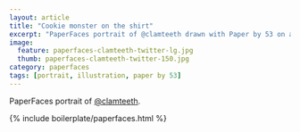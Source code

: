 ```yaml
---
layout: article
title: "Cookie monster on the shirt"
excerpt: "PaperFaces portrait of @clamteeth drawn with Paper by 53 on an iPad."
image: 
  feature: paperfaces-clamteeth-twitter-lg.jpg
  thumb: paperfaces-clamteeth-twitter-150.jpg
category: paperfaces
tags: [portrait, illustration, paper by 53]
---
```


PaperFaces portrait of [@clamteeth](http://twitter.com/clamteeth).

{% include boilerplate/paperfaces.html %}